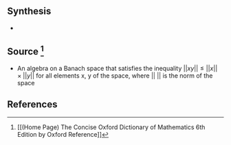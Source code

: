 ## Synthesis
- 
## Source [^1]
- An algebra on a Banach space that satisfies the inequality $||xy|| \le ||x|| \times ||y||$ for all elements x, y of the space, where || || is the norm of the space
## References

[^1]: [[(Home Page) The Concise Oxford Dictionary of Mathematics 6th Edition by Oxford Reference]]